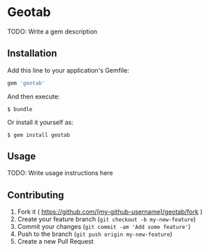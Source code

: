 # Geotab

TODO: Write a gem description

## Installation

Add this line to your application's Gemfile:

```ruby
gem 'geotab'
```

And then execute:

    $ bundle

Or install it yourself as:

    $ gem install geotab

## Usage

TODO: Write usage instructions here

## Contributing

1. Fork it ( https://github.com/[my-github-username]/geotab/fork )
2. Create your feature branch (`git checkout -b my-new-feature`)
3. Commit your changes (`git commit -am 'Add some feature'`)
4. Push to the branch (`git push origin my-new-feature`)
5. Create a new Pull Request
